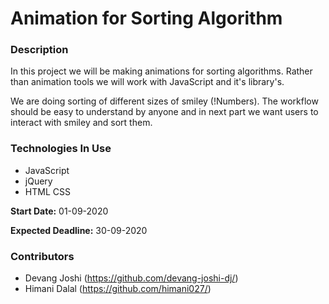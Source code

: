 # **Animation for Sorting Algorithm**

### **Description**
In this project we will be making animations for sorting algorithms.
Rather than animation tools we will work with JavaScript and it's library's.

We are doing sorting of different sizes of smiley (!Numbers).
The workflow should be easy to understand by anyone and in next part we want users to interact with smiley and sort them.

### **Technologies In Use**
* JavaScript
* jQuery
* HTML CSS

**Start Date:** 01-09-2020  

**Expected Deadline:** 30-09-2020

### **Contributors**
* Devang Joshi (https://github.com/devang-joshi-dj/)
* Himani Dalal (https://github.com/himani027/)
